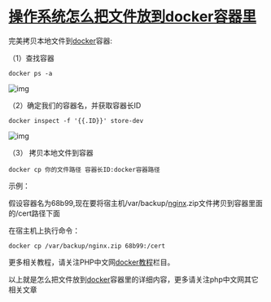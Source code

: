 # [操作系统怎么把文件放到docker容器里](http://www.bdsoba.com/)

完美拷贝本地文件到[docker](http://www.awaedu.com/)容器:

（1）查找容器

```
docker ps -a
```

![img](https://img-blog.csdnimg.cn/img_convert/72f4704dcd038b247155c78a9005f7ec.png)

（2）确定我们的容器名，并获取容器长ID

```
docker inspect -f '{{.ID}}' store-dev
```

![img](https://img-blog.csdnimg.cn/img_convert/f23784b980ae5b449d0c9ef5302e76c9.png)

（3） 拷贝本地文件到容器

```
docker cp 你的文件路径 容器长ID:docker容器路径
```

示例：

假设容器名为68b99,现在要将宿主机/var/backup/[nginx](https://so.csdn.net/so/search?q=nginx&spm=1001.2101.3001.7020).zip文件拷贝到容器里面的/cert路径下面

在宿主机上执行命令：

```
docker cp /var/backup/nginx.zip 68b99:/cert
```

更多相关教程，请关注PHP中文网[docker教程](https://www.php.cn/docker/)栏目。

以上就是怎么把文件放到[docker](https://so.csdn.net/so/search?q=docker&spm=1001.2101.3001.7020)容器里的详细内容，更多请关注php中文网其它相关文章